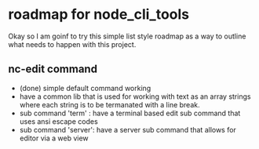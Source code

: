 # roadmap for node_cli_tools

Okay so I am goinf to try this simple list style roadmap as a way to outline what needs to happen with this project.

## nc-edit command

* (done) simple default command working
* have a common lib that is used for working with text as an array strings where each string is to be termanated with a line break.
* sub command 'term' :  have a terminal based edit sub command that uses ansi escape codes
* sub command 'server': have a server sub command that allows for editor via a web view
